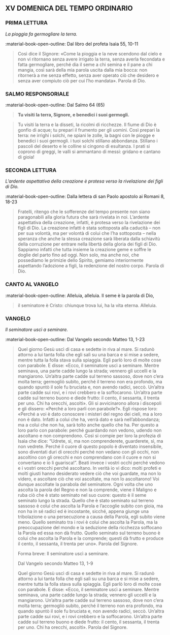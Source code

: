 ## XV DOMENICA DEL TEMPO ORDINARIO
> 
### PRIMA LETTURA
*La pioggia fa germogliare la terra.*

:material-book-open-outline: Dal libro del profeta Isaìa
55, 10-11

> Così dice il Signore: «Come la pioggia e la neve scendono dal cielo e non vi ritornano senza avere irrigato la terra, senza averla fecondata e fatta germogliare, perché dia il seme a chi semina e il pane a chi mangia, così sarà della mia parola uscita dalla mia bocca: non ritornerà a me senza effetto, senza aver operato ciò che desidero e senza aver compiuto ciò per cui l’ho mandata». Parola di Dio.
> 
### SALMO RESPONSORIALE
:material-book-open-outline: Dal Salmo 64 (65)

>**Tu visiti la terra, Signore, e benedici i suoi germogli.**

> Tu visiti la terra e la disseti,
> la ricolmi di ricchezze.
> Il fiume di Dio è gonfio di acque;
> tu prepari il frumento per gli uomini.
> Così prepari la terra:
> ne irrìghi i solchi, ne spiani le zolle,
> la bagni con le piogge e benedici i suoi germogli.
> i tuoi solchi stillano abbondanza.
> Stillano i pascoli del deserto
> e le colline si cingono di esultanza.
> I prati si coprono di greggi,
> le valli si ammantano di messi:
> gridano e cantano di gioia!
> 
### SECONDA LETTURA
*L’ardente aspettativa della creazione è protesa verso la rivelazione dei figli di Dio.*

:material-book-open-outline: Dalla lettera di san Paolo apostolo ai Romani
8, 18-23

> Fratelli, ritengo che le sofferenze del tempo presente non siano paragonabili alla gloria futura che sarà rivelata in noi. L’ardente aspettativa della creazione, infatti, è protesa verso la rivelazione dei figli di Dio. La creazione infatti è stata sottoposta alla caducità – non per sua volontà, ma per volontà di colui che l’ha sottoposta – nella speranza che anche la stessa creazione sarà liberata dalla schiavitù della corruzione per entrare nella libertà della gloria dei figli di Dio. Sappiamo infatti che tutta insieme la creazione geme e soffre le doglie del parto fino ad oggi. Non solo, ma anche noi, che possediamo le primizie dello Spirito, gemiamo interiormente aspettando l’adozione a figli, la redenzione del nostro corpo. Parola di Dio.
> 
### CANTO AL VANGELO
:material-book-open-outline: Alleluia, alleluia.
Il seme è la parola di Dio,
> il seminatore è Cristo:
> chiunque trova lui, ha la vita eterna.
> Alleluia.
> 
### VANGELO
*Il seminatore uscì a seminare.*

:material-book-open-outline: Dal Vangelo secondo Matteo
13, 1-23

> Quel giorno Gesù uscì di casa e sedette in riva al mare. Si radunò attorno a lui tanta folla che egli salì su una barca e si mise a sedere, mentre tutta la folla stava sulla spiaggia. Egli parlò loro di molte cose con parabole. E disse: «Ecco, il seminatore uscì a seminare. Mentre seminava, una parte cadde lungo la strada; vennero gli uccelli e la mangiarono. Un’altra parte cadde sul terreno sassoso, dove non c’era molta terra; germogliò subito, perché il terreno non era profondo, ma quando spuntò il sole fu bruciata e, non avendo radici, seccò. Un’altra parte cadde sui rovi, e i rovi crebbero e la soffocarono. Un’altra parte cadde sul terreno buono e diede frutto: il cento, il sessanta, il trenta per uno. Chi ha orecchi, ascolti». Gli si avvicinarono allora i discepoli e gli dissero: «Perché a loro parli con parabole?». Egli rispose loro: «Perché a voi è dato conoscere i misteri del regno dei cieli, ma a loro non è dato. Infatti a colui che ha, verrà dato e sarà nell’abbondanza; ma a colui che non ha, sarà tolto anche quello che ha. Per questo a loro parlo con parabole: perché guardando non vedono, udendo non ascoltano e non comprendono. Così si compie per loro la profezia di Isaìa che dice: “Udrete, sì, ma non comprenderete, guarderete, sì, ma non vedrete. Perché il cuore di questo popolo è diventato insensibile, sono diventati duri di orecchi perché non vedano con gli occhi, non ascoltino con gli orecchi e non comprendano con il cuore e non si convertano e io li guarisca!”. Beati invece i vostri occhi perché vedono e i vostri orecchi perché ascoltano. In verità io vi dico: molti profeti e molti giusti hanno desiderato vedere ciò che voi guardate, ma non lo videro, e ascoltare ciò che voi ascoltate, ma non lo ascoltarono! Voi dunque ascoltate la parabola del seminatore. Ogni volta che uno ascolta la parola del Regno e non la comprende, viene il Maligno e ruba ciò che è stato seminato nel suo cuore: questo è il seme seminato lungo la strada. Quello che è stato seminato sul terreno sassoso è colui che ascolta la Parola e l’accoglie subito con gioia, ma non ha in sé radici ed è incostante, sicché, appena giunge una tribolazione o una persecuzione a causa della Parola, egli subito viene meno. Quello seminato tra i rovi è colui che ascolta la Parola, ma la preoccupazione del mondo e la seduzione della ricchezza soffocano la Parola ed essa non dà frutto. Quello seminato sul terreno buono è colui che ascolta la Parola e la comprende; questi dà frutto e produce il cento, il sessanta, il trenta per uno». Parola del Signore.
> 
> Forma breve:
> Il seminatore uscì a seminare.
> 
> Dal Vangelo secondo Matteo
> 13, 1-9
> 
> Quel giorno Gesù uscì di casa e sedette in riva al mare. Si radunò attorno a lui tanta folla che egli salì su una barca e si mise a sedere, mentre tutta la folla stava sulla spiaggia. Egli parlò loro di molte cose con parabole. E disse: «Ecco, il seminatore uscì a seminare. Mentre seminava, una parte cadde lungo la strada; vennero gli uccelli e la mangiarono. Un’altra parte cadde sul terreno sassoso, dove non c’era molta terra; germogliò subito, perché il terreno non era profondo, ma quando spuntò il sole fu bruciata e, non avendo radici, seccò. Un’altra parte cadde sui rovi, e i rovi crebbero e la soffocarono. Un’altra parte cadde sul terreno buono e diede frutto: il cento, il sessanta, il trenta per uno. Chi ha orecchi, ascolti». Parola del Signore.